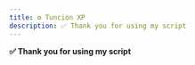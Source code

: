 ```yaml
---
title: ⚙️ Tuncion XP
description: ✅ Thank you for using my script
---
```


**✅ Thank you for using my script**

